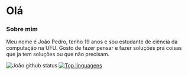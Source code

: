 # Olá

### Sobre mim

Meu nome é João Pedro, tenho 19 anos e sou estudante de ciência da computação na UFU.
Gosto de fazer pensar e fazer soluções pra coisas que ja tem soluções ou que não precisam.

![João github status](https://github-readme-stats.vercel.app/api?username=potatosenior&show_icons=true&theme=synthwave&count_private=true)
[![Top linguagens](https://github-readme-stats.vercel.app/api/top-langs/?username=potatosenior&layout=compact&theme=synthwave)](https://github.com/anuraghazra/github-readme-stats)
